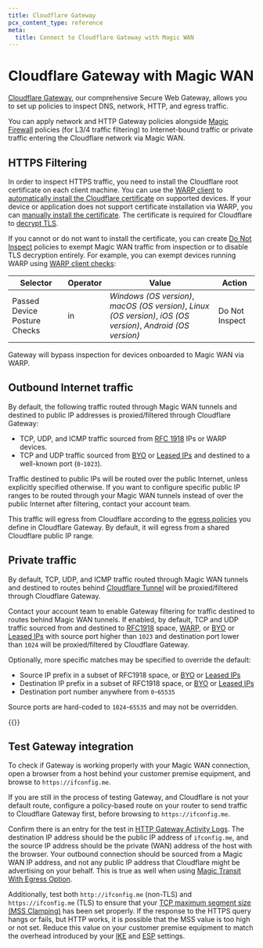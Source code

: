 ```yaml
---
title: Cloudflare Gateway
pcx_content_type: reference
meta:
  title: Connect to Cloudflare Gateway with Magic WAN
---
```


# Cloudflare Gateway with Magic WAN

[Cloudflare Gateway](/cloudflare-one/policies/gateway/), our comprehensive Secure Web Gateway, allows you to set up policies to inspect DNS, network, HTTP, and egress traffic.

You can apply network and HTTP Gateway policies alongside [Magic Firewall](/magic-firewall/) policies (for L3/4 traffic filtering) to Internet-bound traffic or private traffic entering the Cloudflare network via Magic WAN.

## HTTPS Filtering

In order to inspect HTTPS traffic, you need to install the Cloudflare root certificate on each client machine. You can use the [WARP client](/cloudflare-one/connections/connect-devices/warp/) to [automatically install the Cloudflare certificate](/cloudflare-one/connections/connect-devices/warp/user-side-certificates/install-cert-with-warp/) on supported devices. If your device or application does not support certificate installation via WARP, you can [manually install the certificate](/cloudflare-one/connections/connect-devices/warp/user-side-certificates/install-cloudflare-cert/). The certificate is required for Cloudflare to [decrypt TLS](/cloudflare-one/policies/gateway/http-policies/tls-decryption/).

If you cannot or do not want to install the certificate, you can create [Do Not Inspect](/cloudflare-one/policies/gateway/http-policies/#do-not-inspect) policies to exempt Magic WAN traffic from inspection or to disable TLS decryption entirely. For example, you can exempt devices running WARP using [WARP client checks](/cloudflare-one/identity/devices/warp-client-checks/):

| Selector                     | Operator | Value                                                                                                          | Action         |
| ---------------------------- | -------- | -------------------------------------------------------------------------------------------------------------- | -------------- |
| Passed Device Posture Checks | in       | _Windows (OS version)_, _macOS (OS version)_, _Linux (OS version)_, _iOS (OS version)_, _Android (OS version)_ | Do Not Inspect |

Gateway will bypass inspection for devices onboarded to Magic WAN via WARP.

## Outbound Internet traffic

By default, the following traffic routed through Magic WAN tunnels and destined to public IP addresses is proxied/filtered through Cloudflare Gateway:

- TCP, UDP, and ICMP traffic sourced from [RFC 1918](https://datatracker.ietf.org/doc/html/rfc1918) IPs or WARP devices.
- TCP and UDP traffic sourced from [BYO](/byoip/) or [Leased IPs](/magic-transit/cloudflare-ips/) and destined to a well-known port (`0`-`1023`).

Traffic destined to public IPs will be routed over the public Internet, unless explicitly specified otherwise. If you want to configure specific public IP ranges to be routed through your Magic WAN tunnels instead of over the public Internet after filtering, contact your account team.

This traffic will egress from Cloudflare according to the [egress policies](/cloudflare-one/policies/gateway/egress-policies/) you define in Cloudflare Gateway. By default, it will egress from a shared Cloudflare public IP range.

## Private traffic

By default, TCP, UDP, and ICMP traffic routed through Magic WAN tunnels and destined to routes behind [Cloudflare Tunnel](/cloudflare-one/connections/connect-networks/#cloudflare-tunnel) will be proxied/filtered through Cloudflare Gateway.

Contact your account team to enable Gateway filtering for traffic destined to routes behind Magic WAN tunnels. If enabled, by default, TCP and UDP traffic sourced from and destined to [RFC1918](https://datatracker.ietf.org/doc/html/rfc1918) space, [WARP](/cloudflare-one/connections/connect-devices/warp/), or [BYO](/byoip/) or [Leased IPs](/magic-transit/cloudflare-ips/) with source port higher than `1023` and destination port lower than `1024` will be proxied/filtered by Cloudflare Gateway.

Optionally, more specific matches may be specified to override the default:

- Source IP prefix in a subset of RFC1918 space, or [BYO](/byoip/) or [Leased IPs](/magic-transit/cloudflare-ips/)
- Destination IP prefix in a subset of RFC1918 space, or [BYO](/byoip/) or [Leased IPs](/magic-transit/cloudflare-ips/)
- Destination port number anywhere from `0`-`65535`

Source ports are hard-coded to `1024`-`65535` and may not be overridden.

{{<render file="_traceroute.md">}}

## Test Gateway integration

To check if Gateway is working properly with your Magic WAN connection, open a browser from a host behind your customer premise equipment, and browse to `https://ifconfig.me`.

If you are still in the process of testing Gateway, and Cloudflare is not your default route, configure a policy-based route on your router to send traffic to Cloudflare Gateway first, before browsing to `https://ifconfig.me`.

Confirm there is an entry for the test in [HTTP Gateway Activity Logs](/cloudflare-one/insights/logs/gateway-logs/#http-logs). The destination IP address should be the public IP address of `ifconfig.me`, and the source IP address should be the private (WAN) address of the host with the browser. Your outbound connection should be sourced from a Magic WAN IP address, and not any public IP address that Cloudflare might be advertising on your behalf. This is true as well when using [Magic Transit With Egress Option](/reference-architecture/architectures/magic-transit/#magic-transit-with-egress-option-enabled).

Additionally, test both `http://ifconfig.me` (non-TLS) and `https://ifconfig.me` (TLS) to ensure that your [TCP maximum segment size (MSS Clamping)](/magic-wan/prerequisites/#set-maximum-segment-size) has been set properly.  If the response to the HTTPS query hangs or fails, but HTTP works, it is possible that the MSS value is too high or not set. Reduce this value on your customer premise equipment to match the overhead introduced by your [IKE](/magic-wan/reference/tunnels/#supported-configuration-parameters) and [ESP](https://en.wikipedia.org/wiki/IPsec#Encapsulating_Security_Payload) settings.
